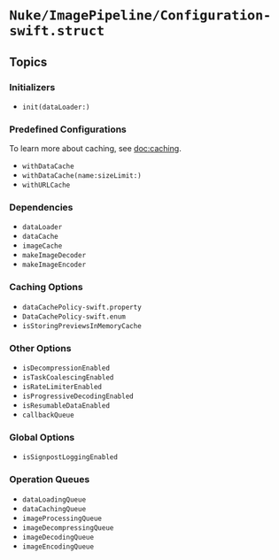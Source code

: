 # ``Nuke/ImagePipeline/Configuration-swift.struct``

## Topics

### Initializers

- ``init(dataLoader:)``

### Predefined Configurations

To learn more about caching, see <doc:caching>.

- ``withDataCache``
- ``withDataCache(name:sizeLimit:)``
- ``withURLCache``

### Dependencies

- ``dataLoader``
- ``dataCache``
- ``imageCache``
- ``makeImageDecoder``
- ``makeImageEncoder``

### Caching Options

- ``dataCachePolicy-swift.property``
- ``DataCachePolicy-swift.enum``
- ``isStoringPreviewsInMemoryCache``

### Other Options

- ``isDecompressionEnabled``
- ``isTaskCoalescingEnabled``
- ``isRateLimiterEnabled``
- ``isProgressiveDecodingEnabled``
- ``isResumableDataEnabled``
- ``callbackQueue``

### Global Options

- ``isSignpostLoggingEnabled``

### Operation Queues

- ``dataLoadingQueue``
- ``dataCachingQueue``
- ``imageProcessingQueue``
- ``imageDecompressingQueue``
- ``imageDecodingQueue``
- ``imageEncodingQueue``

